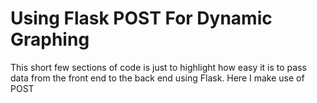 Using Flask POST For Dynamic Graphing
========================

This short few sections of code is just to highlight how easy it is to pass data from the front end to the back end using Flask. Here I make use of POST 